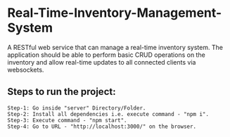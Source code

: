 # Real-Time-Inventory-Management-System
A  RESTful web service that can manage a real-time inventory system. The application should be able to perform basic CRUD operations on the inventory and allow real-time updates to all connected clients via websockets.


## Steps to run the project:
    Step-1: Go inside "server" Directory/Folder.
    Step-2: Install all dependencies i.e. execute command - "npm i". 
    Step-3: Execute command - "npm start". 
    Step-4: Go to URL - "http://localhost:3000/" on the browser.
